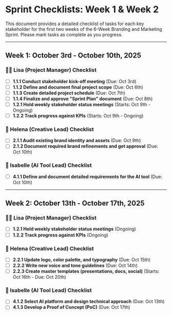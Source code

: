 # Sprint Checklists: Week 1 & Week 2

This document provides a detailed checklist of tasks for each key stakeholder for the first two weeks of the 6-Week Branding and Marketing Sprint. Please mark tasks as complete as you progress.

---

## Week 1: October 3rd - October 10th, 2025

### 👩‍💻 Lisa (Project Manager) Checklist

*   [ ] **1.1.1 Conduct stakeholder kick-off meeting** (Due: Oct 3rd)
*   [ ] **1.1.2 Define and document final project scope** (Due: Oct 6th)
*   [ ] **1.1.3 Create detailed project schedule** (Due: Oct 7th)
*   [ ] **1.1.4 Finalize and approve "Sprint Plan" document** (Due: Oct 8th)
*   [ ] **1.2.1 Hold weekly stakeholder status meetings** (Starts: Oct 9th - Ongoing)
*   [ ] **1.2.2 Track progress against KPIs** (Starts: Oct 9th - Ongoing)

### 🎨 Helena (Creative Lead) Checklist

*   [ ] **2.1.1 Audit existing brand identity and assets** (Due: Oct 9th)
*   [ ] **2.1.2 Document required brand refinements and get approval** (Due: Oct 10th)

### 🤖 Isabelle (AI Tool Lead) Checklist

*   [ ] **4.1.1 Define and document detailed requirements for the AI tool** (Due: Oct 10th)

---

## Week 2: October 13th - October 17th, 2025

### 👩‍💻 Lisa (Project Manager) Checklist

*   [ ] **1.2.1 Hold weekly stakeholder status meetings** (Ongoing)
*   [ ] **1.2.2 Track progress against KPIs** (Ongoing)

### 🎨 Helena (Creative Lead) Checklist

*   [ ] **2.2.1 Update logo, color palette, and typography** (Due: Oct 15th)
*   [ ] **2.2.2 Write new voice and tone guidelines** (Due: Oct 14th)
*   [ ] **2.2.3 Create master templates (presentations, docs, social)** (Starts: Oct 16th - Due: Oct 20th)

### 🤖 Isabelle (AI Tool Lead) Checklist

*   [ ] **4.1.2 Select AI platform and design technical approach** (Due: Oct 13th)
*   [ ] **4.1.3 Develop a Proof of Concept (PoC)** (Due: Oct 17th)
